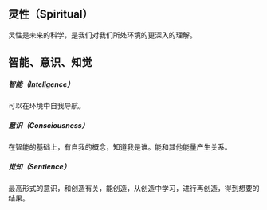 ## 灵性（Spiritual）

灵性是未来的科学，是我们对我们所处环境的更深入的理解。

## 智能、意识、知觉

##### 智能（Inteligence）

可以在环境中自我导航。

##### 意识（Consciousness）

在智能的基础上，有自我的概念，知道我是谁。能和其他能量产生关系。

##### 觉知（Sentience）

最高形式的意识，和创造有关，能创造，从创造中学习，进行再创造，得到想要的结果。